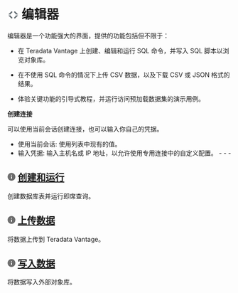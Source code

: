 ![](../Images/editor-icn-overview.png) 编辑器
=============================================

编辑器是一个功能强大的界面，提供的功能包括但不限于：

-   在 Teradata Vantage 上创建、编辑和运行 SQL 命令，并写入 SQL 脚本以浏览对象库。

-   在不使用 SQL 命令的情况下上传 CSV 数据，以及下载 CSV 或 JSON 格式的结果。

-   体验关键功能的引导式教程，并运行访问预加载数据集的演示用例。

**创建连接**

可以使用当前会话创建连接，也可以输入你自己的凭据。

-   使用当前会话: 使用列表中现有的值。
-   输入凭据: 输入主机名或 IP 地址，以允许使用专用连接中的自定义配置。 - - -

![](../Images/cov-icn-ovw_toc.png) [创建和运行](Editor-Create-DB-Tables-Queries-GS.md)
--------------------------------------------------------------------------------------

创建数据库表并运行即席查询。

![](../Images/cov-icn-ovw_toc.png) [上传数据](Editor-Upload-Data-GS.md)
-----------------------------------------------------------------------

将数据上传到 Teradata Vantage。

![](../Images/cov-icn-ovw_toc.png) [写入数据](Editor-Write-Data-External-Object-Store-GS.md)
--------------------------------------------------------------------------------------------

将数据写入外部对象库。
